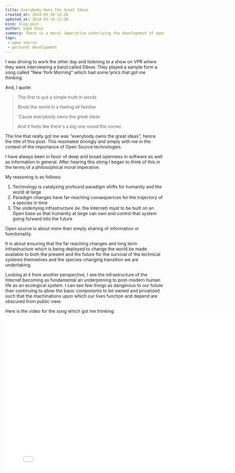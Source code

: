 ```yaml
---
title: Everybody Owns the Great Ideas
created_at: 2014-03-10 12:28
updated_at: 2014-03-10 12:28
kind: blog-post
author: Gabe Koss
summary: There is a moral imperative underlying the development of open technologies to build the worlds digital infrastructure.
tags: 
 - open source
 - personal development
--- 
```


I was driving to work the other day and listening to a show on VPR where they
were interviewing a band called Elbow. They played a sample form a song called
"New York Morning" which had some lyrics that got me thinking. 

And, I quote:

>
> The first to put a simple truth in words
>
> Binds the world in a feeling all familiar
>
> 'Cause everybody owns the great ideas
>
> And it feels like there's a big one round the corner
>

The line that really got me was "everybody owns the great ideas", hence the
title of this post. This resonated strongly and simply with me in the context
of the importance of Open Source technologies.

I have always been in favor of deep and broad openness in software as well as
information in general. After hearing this stong I began to think of this in
the terms of a philosophical moral imperative.

My reasoning is as follows:

1. Technology is catalyzing profound paradigm shifts for humanity and the world
   at large
1. Paradigm changes have far-reaching consequences for the trajectory of a
   species in time
1. The underlying infrastructure (ie. the Internet) must to be built on an
   Open base so that humanity at large can own and control that system going 
   forward into the future

Open source is about more than simply sharing of information or functionality. 

It is about ensuring that the far reaching changes and long term infrastructure
which is being deployed to change the world be made available to both the
present and the future for the survival of the technical systems themselves and
the species-changing transition we are undertaking. 

Looking at it from another perspective, I see the infrastructure of the
Internet becoming as fundamental an underpinning to post-modern human life as
an ecological system. I can see few things as dangerous to our future than
continuing to allow the basic components to be owned and privatized such that
the machinations upon which our lives function and depend are obscured from
public view.

Here is the video for the song which got me thinking: 

<iframe width="800" height="480" src="//www.youtube.com/embed/cqnIbueM5fE" frameborder="0" allowfullscreen></iframe>
